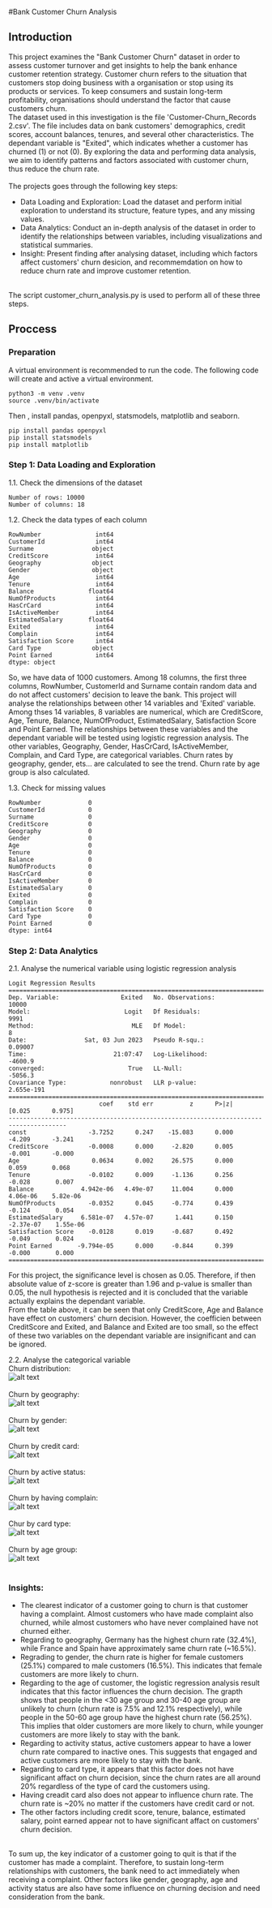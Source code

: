 #Bank Customer Churn Analysis

## Introduction
This project examines the "Bank Customer Churn" dataset in order to assess customer turnover and get insights to help the bank enhance customer retention strategy. Customer churn refers to the situation that customers stop doing business with a organisation or stop using its products or services. To keep consumers and sustain long-term profitability, organisations should understand the factor that cause customers churn.
<br/>
The dataset used in this investigation is the file 'Customer-Churn_Records 2.csv'. The file includes data on bank customers' demographics, credit scores, account balances, tenures, and several other characteristics. The dependant variable is "Exited", which indicates whether a customer has churned (1) or not (0). By exploring the data and performing data analysis, we aim to identify patterns and factors associated with customer churn, thus reduce the churn rate.
<br/><br/>
The projects goes through the following key steps:<br/>
- Data Loading and Exploration: Load the dataset and perform initial exploration to understand its structure, feature types, and any missing values.
- Data Analytics: Conduct an in-depth analysis of the dataset in order to identify the relationships between variables, including visualizations and statistical summaries.
- Insight: Present finding after analysing dataset, including which factors affect customers' churn desicion, and recommemdation on how to reduce churn rate and improve customer retention.
<br/>
The script customer_churn_analysis.py is used to perform all of these three steps.

## Proccess
### Preparation
A virtual environment is recommended to run the code. The following code will create and active a virtual environment.
```
python3 -m venv .venv
source .venv/bin/activate
```
Then , install pandas, openpyxl, statsmodels, matplotlib and seaborn.
```
pip install pandas openpyxl
pip install statsmodels
pip install matplotlib
```

### Step 1: Data Loading and Exploration
1.1. Check the dimensions of the dataset
```
Number of rows: 10000
Number of columns: 18
```
1.2. Check the data types of each column
```
RowNumber               int64
CustomerId              int64
Surname                object
CreditScore             int64
Geography              object
Gender                 object
Age                     int64
Tenure                  int64
Balance               float64
NumOfProducts           int64
HasCrCard               int64
IsActiveMember          int64
EstimatedSalary       float64
Exited                  int64
Complain                int64
Satisfaction Score      int64
Card Type              object
Point Earned            int64
dtype: object
```
So, we have data of 1000 customers. Among 18 columns, the first three columns, RowNumber, CustomerId and Surname contain random data and do not affect customers' decision to leave the bank. This project will analyse the relationships between other 14 variables and 'Exited' variable.
Among thses 14 variables, 8 variables are numerical, which are CreditScore, Age, Tenure, Balance, NumOfProduct, EstimatedSalary, Satisfaction Score and Point Earned. The relationships between these variables and the dependant variable will be tested using logistic regression analysis. The other variables, Geography, Gender, HasCrCard, IsActiveMember, Complain, and Card Type, are categorical variables. Churn rates by geography, gender, ets... are calculated to see the trend. Churn rate by age group is also calculated.

1.3. Check for missing values
```
RowNumber             0
CustomerId            0
Surname               0
CreditScore           0
Geography             0
Gender                0
Age                   0
Tenure                0
Balance               0
NumOfProducts         0
HasCrCard             0
IsActiveMember        0
EstimatedSalary       0
Exited                0
Complain              0
Satisfaction Score    0
Card Type             0
Point Earned          0
dtype: int64
```

### Step 2: Data Analytics
2.1. Analyse the numerical variable using logistic regression analysis
```
Logit Regression Results                   
==============================================================================
Dep. Variable:                 Exited   No. Observations:                10000
Model:                          Logit   Df Residuals:                     9991
Method:                           MLE   Df Model:                            8
Date:                Sat, 03 Jun 2023   Pseudo R-squ.:                 0.09007
Time:                        21:07:47   Log-Likelihood:                -4600.9
converged:                       True   LL-Null:                       -5056.3
Covariance Type:            nonrobust   LLR p-value:                2.655e-191
======================================================================================
                         coef    std err          z      P>|z|      [0.025      0.975]
--------------------------------------------------------------------------------------
const                 -3.7252      0.247    -15.083      0.000      -4.209      -3.241
CreditScore           -0.0008      0.000     -2.820      0.005      -0.001      -0.000
Age                    0.0634      0.002     26.575      0.000       0.059       0.068
Tenure                -0.0102      0.009     -1.136      0.256      -0.028       0.007
Balance             4.942e-06   4.49e-07     11.004      0.000    4.06e-06    5.82e-06
NumOfProducts         -0.0352      0.045     -0.774      0.439      -0.124       0.054
EstimatedSalary     6.581e-07   4.57e-07      1.441      0.150   -2.37e-07    1.55e-06
Satisfaction Score    -0.0128      0.019     -0.687      0.492      -0.049       0.024
Point Earned       -9.794e-05      0.000     -0.844      0.399      -0.000       0.000
======================================================================================
```
For this project, the significance level is chosen as 0.05. Therefore, if then absolute value of z-score is greater than 1.96 and p-value is smaller than 0.05, the null hypothesis is rejected and it is concluded that the variable actually explains the dependant variable.<br/>
From the table above, it can be seen that only CreditScore, Age and Balance have effect on customers' churn decision. However, the coefficien between CreditScore and Exited, and Balance and Exited are too small, so the effect of these two variables on the dependant variable are insignificant and can be ignored.

2.2. Analyse the categorical variable<br/>
Churn distribution:<br/>
![alt text](https://github.com/AliceNguyen09/Personal-project/blob/main/Customer_churn_analysis/Churn_distribution.png?raw=true)
<br/><br/>
Churn by geography:<br/>
![alt text](https://github.com/AliceNguyen09/Personal-project/blob/main/Customer_churn_analysis/Churn%20geography.png?raw=true)
<br/><br/>
Churn by gender:<br/>
![alt text](https://github.com/AliceNguyen09/Personal-project/blob/main/Customer_churn_analysis/Churn%20gender.png?raw=true)
<br/><br/>
Churn by credit card:<br/>
![alt text](https://github.com/AliceNguyen09/Personal-project/blob/main/Customer_churn_analysis/Churn%20crcard.png?raw=true)
<br/><br/>
Churn by active status:<br/>
![alt text](https://github.com/AliceNguyen09/Personal-project/blob/main/Customer_churn_analysis/Churn%20act%20status.png?raw=true)
<br/><br/>
Churn by having complain:<br/>
![alt text](https://github.com/AliceNguyen09/Personal-project/blob/main/Customer_churn_analysis/Churn%20complain.png?raw=true)
<br/><br/>
Chur by card type:<br/>
![alt text](https://github.com/AliceNguyen09/Personal-project/blob/main/Customer_churn_analysis/Churn%20card%20type.png?raw=true)
<br/><br/>
Churn by age group:<br/>
![alt text](https://github.com/AliceNguyen09/Personal-project/blob/main/Customer_churn_analysis/Churn%20age%20group.png?raw=true)
<br/><br/>
### Insights:
- The clearest indicator of a customer going to churn is that customer having a complaint. Almost customers who have made complaint also churned, while almost customers who have never complained have not churned either.
- Regarding to geography, Germany has the highest churn rate (32.4%), while France and Spain have approximately same churn rate (~16.5%).
- Regrading to gender, the churn rate is higher for female customers (25.1%) compared to male customers (16.5%). This indicates that female customers are more likely to churn.
- Regarding to the age of customer, the logistic regression analysis result indicates that this factor influences the churn decision. The grapth shows that people in the <30 age group and 30-40 age group are unlikely to churn (churn rate is 7.5% and 12.1% respectively), while people in the 50-60 age group have the highest churn rate (56.25%). This implies that older customers are more likely to churn, while younger customers are more likely to stay with the bank.
- Regarding to activity status, active customers appear to have a lower churn rate compared to inactive ones. This suggests that engaged and active customers are more likely to stay with the bank.
- Regarding to card type, it appears that this factor does not have significant affact on churn decision, since the churn rates are all around 20% regardless of the type of card the customers using.
- Having creadit card also does not appear to influence churn rate. The churn rate is ~20% no matter if the customers have credit card or not.
- The other factors including credit score, tenure, balance, estimated salary, point earned appear not to have significant affact on customers' churn decision.
<br/>
To sum up, the key indicator of a customer going to quit is that if the customer has made a complaint. Therefore, to sustain long-term relationships with customers, the bank need to act immediately when receiving a complaint. Other factors like gender, geography, age and activity status are also have some influence on churning decision and need consideration from the bank.
